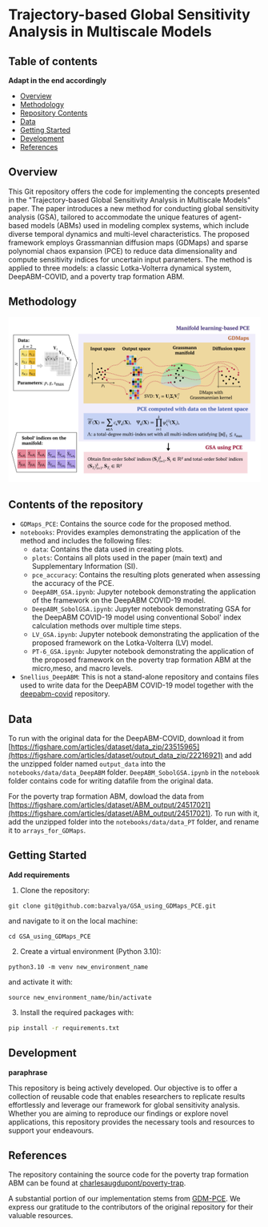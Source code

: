 # Trajectory-based Global Sensitivity Analysis in Multiscale Models

## Table of contents

**Adapt in the end accordingly**

- [Overview](#overview)
- [Methodology](#methodology)
- [Repository Contents](#repository-contents)
- [Data](#data)
- [Getting Started](#getting-started)
- [Development](#development)
- [References](#references)

## Overview
This Git repository offers the code for implementing the concepts presented in the "Trajectory-based Global Sensitivity Analysis in Multiscale Models" paper. The paper introduces a new method for conducting global sensitivity analysis (GSA), tailored to accommodate the unique features of agent-based models (ABMs) used in modeling complex systems, which include diverse temporal dynamics and multi-level characteristics. The proposed framework employs Grassmannian diffusion maps (GDMaps) and sparse polynomial chaos expansion (PCE) to reduce data dimensionality and compute sensitivity indices for uncertain input parameters. The method is applied to three models: a classic Lotka-Volterra dynamical system, DeepABM-COVID, and a poverty trap formation ABM. 

## Methodology

<p align="center">
  <img width="1000" src="repository_files/GSA_GDMaps_PCE_pipeline.jpg">
</p>

## Contents of the repository

- `GDMaps_PCE`: Contains the source code for the proposed method.
- `notebooks`: Provides examples demonstrating the application of the method and includes the following files:
  - `data`: Contains the data used in creating plots.
  - `plots`: Contains all plots used in the paper (main text) and Supplementary Information (SI).
  - `pce_accuracy`: Contains the resulting plots generated when assessing the accuracy of the PCE.
  - `DeepABM_GSA.ipynb`: Jupyter notebook demonstrating the application of the framework on the DeepABM COVID-19 model.
  - `DeepABM_SobolGSA.ipynb`: Jupyter notebook demonstrating GSA for the DeepABM COVID-19 model using conventional Sobol' index calculation methods over multiple time steps.
  - `LV_GSA.ipynb`: Jupyter notebook demonstrating the application of the proposed framework on the Lotka-Volterra (LV) model.
  - `PT-6_GSA.ipynb`: Jupyter notebook demonstrating the application of the proposed framework on the poverty trap formation ABM at the micro,meso, and macro levels.
- `Snellius_DeepABM`: This is not a stand-alone repository and contains files used to write data for the DeepABM COVID-19 model together with the [deepabm-covid](https://github.com/ayushchopra96/deepabm-covid.) repository.

## Data

To run with the original data for the DeepABM-COVID, download it from [https://figshare.com/articles/dataset/data_zip/23515965](https://figshare.com/articles/dataset/output_data_zip/22216921) and add the unzipped folder named `output_data` into the `notebooks/data/data_DeepABM` folder. `DeepABM_SobolGSA.ipynb` in the `notebook` folder contains code for writing datafile from the original data.

For the poverty trap formation ABM, dowload the data from [https://figshare.com/articles/dataset/ABM_output/24517021](https://figshare.com/articles/dataset/ABM_output/24517021). To run with it, add the unzipped folder into the `notebooks/data/data_PT` folder, and rename it to `arrays_for_GDMaps`.

## Getting Started

**Add requirements**

1. Clone the repository:
```
git clone git@github.com:bazvalya/GSA_using_GDMaps_PCE.git
```
and navigate to it on the local machine:
```
cd GSA_using_GDMaps_PCE
```
2. Create a virtual environment (Python 3.10):
```
python3.10 -m venv new_environment_name
```
and activate it with:
```
source new_environment_name/bin/activate
```
3. Install the required packages with:
```bash
pip install -r requirements.txt
```

## Development

**paraphrase**

This repository is being actively developed. Our objective is to offer a collection of reusable code that enables researchers to replicate results effortlessly and leverage our framework for global sensitivity analysis. Whether you are aiming to reproduce our findings or explore novel applications, this repository provides the necessary tools and resources to support your endeavours.

## References 

The repository containing the source code for the poverty trap formation ABM can be found at [charlesaugdupont/poverty-trap](https://github.com/charlesaugdupont/poverty-trap).

A substantial portion of our implementation stems from [GDM-PCE](https://github.com/katiana22/GDM-PCE). We express our gratitude to the contributors of the original repository for their valuable resources.
